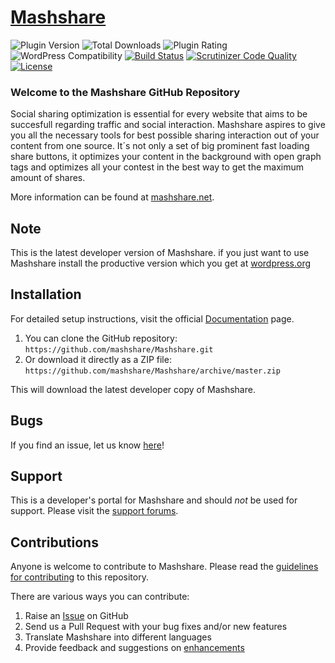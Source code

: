 # [Mashshare](https://www.mashshare.net) 


![Plugin Version](https://img.shields.io/wordpress/plugin/v/mashsharer.svg?maxAge=2592000) 
![Total Downloads](https://img.shields.io/wordpress/plugin/dt/mashsharer.svg?maxAge=2592000) 
![Plugin Rating](https://img.shields.io/wordpress/plugin/r/mashsharer.svg?maxAge=2592000) 
![WordPress Compatibility](https://img.shields.io/wordpress/v/mashsharer.svg?maxAge=2592000) 
[![Build Status](https://img.shields.io/travis/mashshare/MashShare/master.svg?maxAge=2592000)](https://travis-ci.org/mashshare/MashShare.svg?branch=master)
[![Scrutinizer Code Quality](https://scrutinizer-ci.com/g/mashshare/MashShare/badges/quality-score.png?b=master)](https://scrutinizer-ci.com/g/mashshare/MashShare/?branch=master)
[![License](https://img.shields.io/badge/license-GPL--2.0%2B-red.svg)](https://github.com/mashshare/MashShare/blob/master/license.txt)

### Welcome to the Mashshare GitHub Repository

Social sharing optimization is essential for every website that aims to be succesfull regarding traffic and social interaction.
Mashshare aspires to give you all the necessary tools for best possible sharing interaction out of your content from one source. It´s not only a set of big prominent fast loading share buttons, it optimizes your content in the background with open graph tags and optimizes all your contest in the best way to get the maximum amount of shares.

More information can be found at [mashshare.net](https://www.mashshare.net/).

## Note ##

This is the latest developer version of Mashshare. 
if you just want to use Mashshare install the productive version which you get at [wordpress.org](http://wordpress.org/plugins/mashsharer/)

## Installation ##

For detailed setup instructions, visit the official [Documentation](http://www.mashshare.net/documentation/) page.

1. You can clone the GitHub repository: `https://github.com/mashshare/Mashshare.git`
2. Or download it directly as a ZIP file: `https://github.com/mashshare/Mashshare/archive/master.zip`

This will download the latest developer copy of Mashshare.

## Bugs ##
If you find an issue, let us know [here](https://github.com/mashshare/Mashshare/issues?state=open)!

## Support ##
This is a developer's portal for Mashshare and should _not_ be used for support. 
Please visit the [support forums](https://www.mashshare.net/support).

## Contributions ##
Anyone is welcome to contribute to Mashshare. Please read the [guidelines for contributing](https://github.com/mashshare/Mashshare/blob/master/CONTRIBUTING.md) to this repository.

There are various ways you can contribute:

1. Raise an [Issue](https://github.com/mashshare/Mashshare/issues) on GitHub
2. Send us a Pull Request with your bug fixes and/or new features
3. Translate Mashshare into different languages
4. Provide feedback and suggestions on [enhancements](https://github.com/mashshare/Mashshare/issues?direction=desc&labels=Enhancement&page=1&sort=created&state=open)
